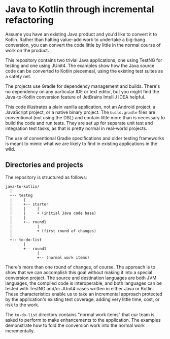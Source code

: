 # Java to Kotlin through incremental refactoring

Assume you have an existing Java product and you'd like to convert it to Kotlin. Rather than halting value-add work to undertake a big-bang conversion, you can convert the code little by little in the normal course of work on the product. 

This repository contains two trivial Java applications, one using TestNG for testing and one using JUnit4. The examples show how the Java source code can be converted to Kotlin piecemeal, using the existing test suites as a safety net.

The projects use Gradle for dependency management and builds. There's no dependency on any particular IDE or text editor, but you might find the Java-to-Kotlin conversion feature of JetBrains IntelliJ IDEA helpful. 

This code illustrates a plain vanilla application, not an Android project, a JavaScript project, or a native binary project. The ```build.gradle``` files are conventional (not using the DSL) and contain little more than is necessary to build the code and run tests. They are set up for separate unit test and integration test tasks, as that is pretty normal in real-world projects. 

The use of conventional Gradle specifications and older testing frameworks is meant to mimic what we are likely to find in existing applications in the wild. 

## Directories and projects

The repository is structured as follows:

```shell
java-to-kotlin/
  |
  +-- testng
  |     |
  |     +-- starter
  |     |     |
  |     |     + (initial Java code base)
  |     |
  |     +-- round1
  |           |
  |           + (first round of changes)
  |
  +-- to-do-list 
        |
        +-- round1
              |
              +-- (normal work items)
```

There's more than one round of changes, of course. The approach is to show that we can accomplish this goal without making it into a special conversion project. The source and destination languages are both JVM languages, the compiled code is interoperable, and both languages can be tested with TestNG and/or JUnit4 cases written in either Java or Kotlin. These characteristics enable us to take an incremental approach protected by the application's existing test coverage, adding very little time, cost, or risk to the work.

The ```to-do-list``` directory contains "normal work items" that our team is asked to perform to make enhancements to the application. The examples demonstrate how to fold the conversion work into the normal work incrementally.

